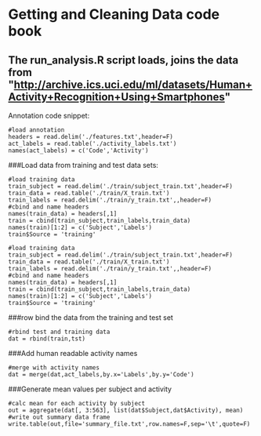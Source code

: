 # Getting and Cleaning Data code book

## The run_analysis.R script loads, joins the data from "http://archive.ics.uci.edu/ml/datasets/Human+Activity+Recognition+Using+Smartphones"

Annotation code snippet:

	#load annotation
	headers = read.delim('./features.txt',header=F)
	act_labels = read.table('./activity_labels.txt')
	names(act_labels) = c('Code','Activity')

###Load data from training and test data sets:

	#load training data
	train_subject = read.delim('./train/subject_train.txt',header=F)
	train_data = read.table('./train/X_train.txt')	
	train_labels = read.delim('./train/y_train.txt',,header=F)
	#cbind and name headers
	names(train_data) = headers[,1]
	train = cbind(train_subject,train_labels,train_data)
	names(train)[1:2] = c('Subject','Labels')
	train$Source = 'training'

	#load training data
	train_subject = read.delim('./train/subject_train.txt',header=F)
	train_data = read.table('./train/X_train.txt')
	train_labels = read.delim('./train/y_train.txt',,header=F)
	#cbind and name headers
	names(train_data) = headers[,1]
	train = cbind(train_subject,train_labels,train_data)
	names(train)[1:2] = c('Subject','Labels')
	train$Source = 'training'

###row bind the data from the training and test set

	#rbind test and training data
	dat = rbind(train,tst)

###Add human readable activity names

	#merge with activity names
	dat = merge(dat,act_labels,by.x='Labels',by.y='Code')

###Generate mean values per subject and activity

	#calc mean for each activity by subject
	out = aggregate(dat[, 3:563], list(dat$Subject,dat$Activity), mean)
	#write out summary data frame
	write.table(out,file='summary_file.txt',row.names=F,sep='\t',quote=F)